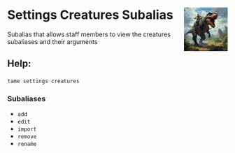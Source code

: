 <h1>Settings Creatures Subalias<img align="right" src="../../../Data/main.png" width="100px"></h1>

Subalias that allows staff members to view the creatures subaliases and their arguments

## Help:
`tame settings creatures`

### Subaliases
- `add`
- `edit`
- `import`
- `remove`
- `rename`